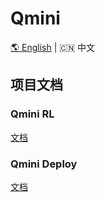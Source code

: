 # Qmini

<a href="README.md">🌎 English</a> | <span>🇨🇳 中文</span>

## 项目文档

### Qmini RL

[文档](./qmini_rl/README_zh.md)

### Qmini Deploy

[文档](./qmini_deploy/README_zh.md)